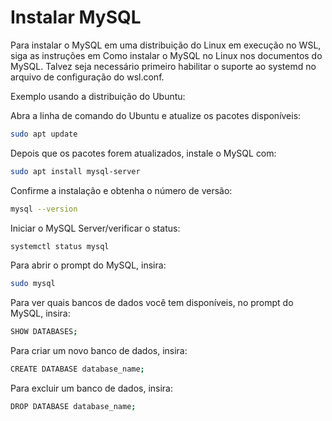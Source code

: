 # Instalar MySQL

Para instalar o MySQL em uma distribuição do Linux em execução no WSL, siga as instruções em Como instalar o MySQL no Linux nos documentos do MySQL. Talvez seja necessário primeiro habilitar o suporte ao systemd no arquivo de configuração do wsl.conf.

Exemplo usando a distribuição do Ubuntu:

Abra a linha de comando do Ubuntu e atualize os pacotes disponíveis: 

```bash
sudo apt update
```

Depois que os pacotes forem atualizados, instale o MySQL com: 

```bash
sudo apt install mysql-server
```

Confirme a instalação e obtenha o número de versão: 

```bash
mysql --version
```

Iniciar o MySQL Server/verificar o status: 

```bash
systemctl status mysql
```

Para abrir o prompt do MySQL, insira: 

```bash
sudo mysql
```

Para ver quais bancos de dados você tem disponíveis, no prompt do MySQL, insira: 

```bash
SHOW DATABASES;
```

Para criar um novo banco de dados, insira: 

```bash
CREATE DATABASE database_name;
```

Para excluir um banco de dados, insira:

```bash
DROP DATABASE database_name;
```